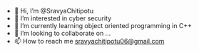 - 👋 Hi, I’m @SravyaChitipotu
- 👀 I’m interested in cyber security
- 🌱 I’m currently learning object oriented programming in C++ 
- 💞️ I’m looking to collaborate on ...
- 📫 How to reach me sravyachitipotu06@gmail.com

<!---
SravyaChitipotu/SravyaChitipotu is a ✨ special ✨ repository because its `README.md` (this file) appears on your GitHub profile.
You can click the Preview link to take a look at your changes.
--->
